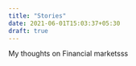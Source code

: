 ```yaml
---
title: "Stories"
date: 2021-06-01T15:03:37+05:30
draft: true
---
```


My thoughts on Financial marketsss